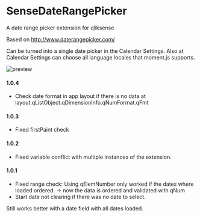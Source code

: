 # SenseDateRangePicker
A date range picker extension for qliksense

Based on http://www.daterangepicker.com/

Can be turned into a single date picker in the Calendar Settings.
Also at Calendar Settings can choose all language locales that moment.js supports.


![preview](https://raw.githubusercontent.com/NOD507/SenseDateRangePicker/master/dateRangePicker.gif) 

#### 1.0.4
 * Check date format in app layout if there is no data at layout.qListObject.qDimensionInfo.qNumFormat.qFmt
#### 1.0.3
 * Fixed firstPaint check
 
#### 1.0.2
 * Fixed variable conflict with multiple instances of the extension.

#### 1.0.1
* Fixed range check: Using qElemNumber only worked if the dates where loaded ordered. -> now the data is ordered and validated with qNum
* Start date not clearing if there was no date to select.

Still works better with a date field with all dates loaded.
